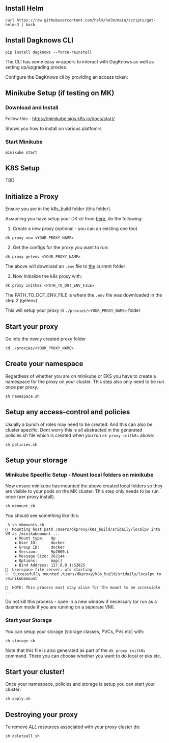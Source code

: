 
## Install Helm

```
curl https://raw.githubusercontent.com/helm/helm/main/scripts/get-helm-3 | bash
```

## Install Dagknows CLI

```
pip install dagknows --force-reinstall
```

The CLI has some easy wrappers to interact with DagKnows as well as setting up/upgrading proxies.

Configure the DagKnows cli by providing an access token:

## Minikube Setup (if testing on MK)


### Download and Install

Follow this - https://minikube.sigs.k8s.io/docs/start/

Shows you how to install on various platfomrs

### Start Minikube

```
minikube start
```

## K8S Setup

TBD

## Initialize a Proxy

Ensure you are in the k8s_build folder (this folder).

Assuming you have setup your DK cli from [here](https://github.com/dagknows/dkproxy/blob/main/README.md), do the following:

1. Create a new proxy (optional - you can an existing one too)

```
dk proxy new <YOUR_PROXY_NAME>
```

2. Get the configs for the proxy you want to run:

```
dk proxy getenv <YOUR_PROXY_NAME>
```

The above will download an `.env` file to [the](the) current folder

3. Now Initialize the k8s proxy with:

```
dk proxy initk8s <PATH_TO_DOT_ENV_FILE>
```

The PATH_TO_DOT_ENV_FILE is where the `.env` file was downloaded in the step 2 (getenv)

This will setup your proxy in `./proxies/<YOUR_PROXY_NAME>` folder

## Start your proxy

Go into the newly created proxy folder 

```
cd ./proxies/<YOUR_PROXY_NAME>
```

## Create your namespace

Regardless of whether you are on minikube or EKS you have to create a namespace for the proxy on your cluster.   This step also only need to be run once per proxy.

```
sh namespace.sh
```

## Setup any access-control and policies

Usually a bunch of roles may need to be created.  And this can also be cluster specific.  Dont worry this is all abstracted in the generated policies.sh file which is created when you run `dk proxy initk8s` above:

```
sh policies.sh
```

## Setup your storage

### Minikube Specific Setup - Mount local folders on minikube

Now ensure minikube has mounted the above created local folders so they are visible to your pods on the MK cluster.  This step only needs to be run once (per proxy install).

```
sh mkmount.sh
```

You should see something like this:

```
 % sh mkmounts.sh
📁  Mounting host path /Users/dkproxy/k8s_build/sridaily/localpv into VM as /minikubemount ...
    ▪ Mount type:   9p
    ▪ User ID:      docker
    ▪ Group ID:     docker
    ▪ Version:      9p2000.L
    ▪ Message Size: 262144
    ▪ Options:      map[]
    ▪ Bind Address: 127.0.0.1:52825
🚀  Userspace file server: ufs starting
✅  Successfully mounted /Users/dkproxy/k8s_build/sridaily/localpv to /minikubemount

📌  NOTE: This process must stay alive for the mount to be accessible ...
```

Do not kill this process - open in a new window if necessary (or run as a daemon mode if you are running on a seperate VM).

### Start your Storage

You can setup your storage (storage classes, PVCs, PVs etc) with:

```
sh storage.sh
```

Note that this file is also generated as part of the `dk proxy initk8s` command.   There you can choose whether you want to do local or eks etc.

## Start your cluster!

Once your namespace, policies and storage is setup you can start your cluster:

```
sh apply.sh
```

## Destroying your proxy

To remove *ALL* resources associated with your proxy cluster do:

```
sh deleteall.sh
```
